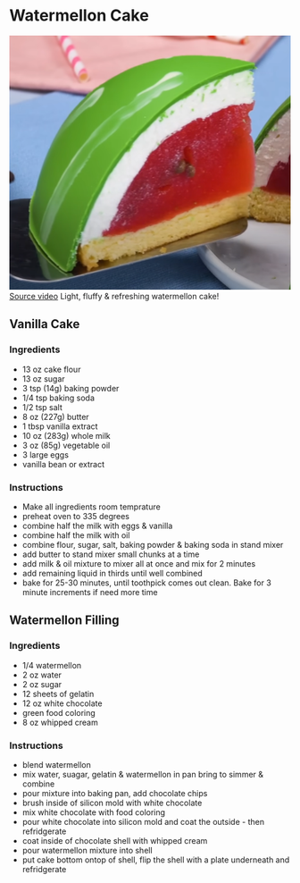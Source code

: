 # Watermellon Cake
![Watermellon Cake](watermellon_cake.png)
[Source video](https://www.youtube.com/watch?v=oDsZL-libVc&ab_channel=Scrumdiddlyumptious)
Light, fluffy & refreshing watermellon cake!

## Vanilla Cake
### Ingredients
- 13 oz cake flour
- 13 oz sugar
- 3 tsp (14g) baking powder
- 1/4 tsp baking soda
- 1/2 tsp salt
- 8 oz (227g) butter
- 1 tbsp vanilla extract
- 10 oz (283g) whole milk
- 3 oz (85g) vegetable oil
- 3 large eggs
- vanilla bean or extract

### Instructions
- Make all ingredients room temprature
- preheat oven to 335 degrees
- combine half the milk with eggs & vanilla
- combine half the milk with oil
- combine flour, sugar, salt, baking powder & baking soda in stand mixer
- add butter to stand mixer small chunks at a time
- add milk & oil mixture to mixer all at once and mix for 2 minutes
- add remaining liquid in thirds until well combined
- bake for 25-30 minutes, until toothpick comes out clean. Bake for 3 minute increments if need more time

## Watermellon Filling
### Ingredients
- 1/4 watermellon
- 2 oz water
- 2 oz sugar
- 12 sheets of gelatin
- 12 oz white chocolate
- green food coloring
- 8 oz whipped cream

### Instructions
- blend watermellon
- mix water, suagar, gelatin & watermellon in pan bring to simmer & combine
- pour mixture into baking pan, add chocolate chips
- brush inside of silicon mold with white chocolate
- mix white chocolate with food coloring
- pour white chocolate into silicon mold and coat the outside - then refridgerate
- coat inside of chocolate shell with whipped cream
- pour watermellon mixture into shell
- put cake bottom ontop of shell, flip the shell with a plate underneath and refridgerate
